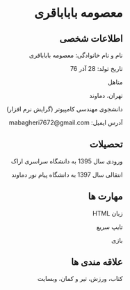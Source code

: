 
  
  <h1  dir="rtl" align="right"> معصومه باباباقری </h1>
  
  <h2 dir="rtl" align="right"> اطلاعات شخصی </h2>
  
  <p dir="rtl" align="right"> نام و نام خانوادگی: معصومه باباباقری </p>

  <p dir="rtl" align="right"> تاریخ تولد: 28 آذر 76 </p>
  
  <p dir="rtl" align="right"> متاهل </p>
  
  <p dir="rtl" align="right"> تهران، دماوند </p>
  
  <p dir="rtl" align="right"> دانشجوی مهندسی کامپیوتر (گرایش نرم افزار) </p>
  
  <p dir="rtl" align="right"> آدرس ایمیل: mabagheri7672@gmail.com </p>
  
  <h2 dir="rtl" align="right"> تحصیلات </h2>
  
  <p dir="rtl" align="right"> ورودی سال 1395 به دانشگاه سراسری اراک </p>
  
  <p dir="rtl" align="right"> انتقالی سال 1397 به دانشگاه پیام نور دماوند </p>
  
  <h2 dir="rtl" align="right"> مهارت ها </h2>
  
  <p dir="rtl" align="right"> زبان HTML </p>
  
  <p dir="rtl" align="right"> تایپ سریع </p>
  
  <p dir="rtl" align="right"> بازی </p>
  
  <h2 dir="rtl" align="right">  علاقه مندی ها </h2>
  
  <p dir="rtl" align="right"> كتاب، ورزش، تیر و کمان، وبسایت </p>


